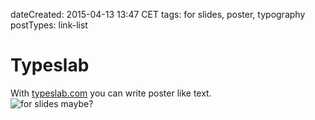 dateCreated: 2015-04-13 13:47 CET
tags: for slides, poster, typography
postTypes: link-list

# Typeslab

With [typeslab.com][47] you can write poster like text.  
![for slides maybe?][46]

[46]: http://i.imgur.com/CpDxngp.png
[47]: http://typeslab.com/

